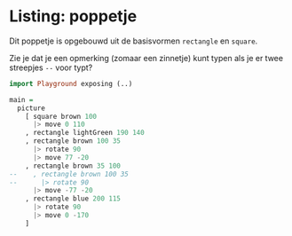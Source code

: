 # Listing: poppetje

Dit poppetje is opgebouwd uit de basisvormen `rectangle` en `square`. 

Zie je dat je een opmerking (zomaar een zinnetje) kunt typen als je er twee streepjes `--` voor typt?

```haskell
import Playground exposing (..)

main =
  picture
    [ square brown 100
      |> move 0 110
    , rectangle lightGreen 190 140
    , rectangle brown 100 35
      |> rotate 90
      |> move 77 -20
    , rectangle brown 35 100
--    , rectangle brown 100 35
--      |> rotate 90
      |> move -77 -20
    , rectangle blue 200 115
      |> rotate 90
      |> move 0 -170
    ]
```